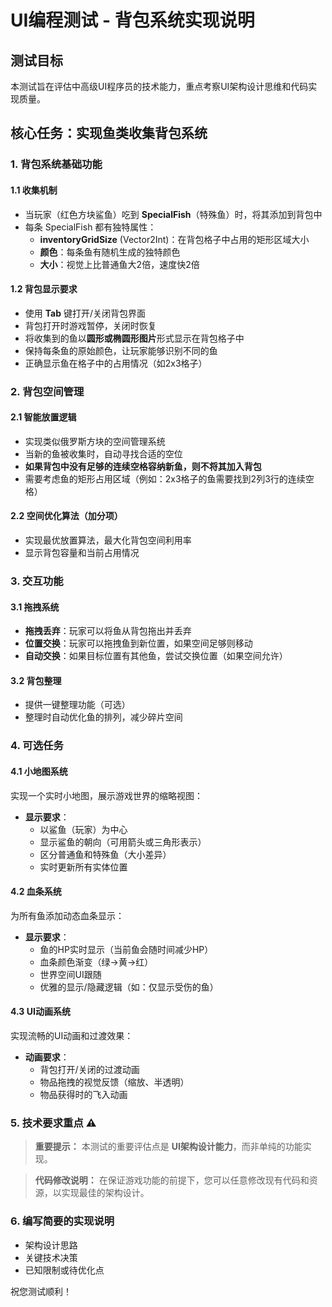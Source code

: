 # UI编程测试 - 背包系统实现说明

## 测试目标
本测试旨在评估中高级UI程序员的技术能力，重点考察UI架构设计思维和代码实现质量。

## 核心任务：实现鱼类收集背包系统

### 1. 背包系统基础功能

#### 1.1 收集机制
- 当玩家（红色方块鲨鱼）吃到 **SpecialFish**（特殊鱼）时，将其添加到背包中
- 每条 SpecialFish 都有独特属性：
  - **inventoryGridSize** (Vector2Int)：在背包格子中占用的矩形区域大小
  - **颜色**：每条鱼有随机生成的独特颜色
  - **大小**：视觉上比普通鱼大2倍，速度快2倍

#### 1.2 背包显示要求
- 使用 **Tab** 键打开/关闭背包界面
- 背包打开时游戏暂停，关闭时恢复
- 将收集到的鱼以**圆形或椭圆形图片**形式显示在背包格子中
- 保持每条鱼的原始颜色，让玩家能够识别不同的鱼
- 正确显示鱼在格子中的占用情况（如2x3格子）

### 2. 背包空间管理

#### 2.1 智能放置逻辑
- 实现类似俄罗斯方块的空间管理系统
- 当新的鱼被收集时，自动寻找合适的空位
- **如果背包中没有足够的连续空格容纳新鱼，则不将其加入背包**
- 需要考虑鱼的矩形占用区域（例如：2x3格子的鱼需要找到2列3行的连续空格）

#### 2.2 空间优化算法（加分项）
- 实现最优放置算法，最大化背包空间利用率
- 显示背包容量和当前占用情况

### 3. 交互功能

#### 3.1 拖拽系统
- **拖拽丢弃**：玩家可以将鱼从背包拖出并丢弃
- **位置交换**：玩家可以拖拽鱼到新位置，如果空间足够则移动
- **自动交换**：如果目标位置有其他鱼，尝试交换位置（如果空间允许）

#### 3.2 背包整理
- 提供一键整理功能（可选）
- 整理时自动优化鱼的排列，减少碎片空间

### 4. 可选任务

#### 4.1 小地图系统
实现一个实时小地图，展示游戏世界的缩略视图：

- **显示要求**：
  - 以鲨鱼（玩家）为中心
  - 显示鲨鱼的朝向（可用箭头或三角形表示）
  - 区分普通鱼和特殊鱼（大小差异）
  - 实时更新所有实体位置

#### 4.2 血条系统
为所有鱼添加动态血条显示：

- **显示要求**：
  - 鱼的HP实时显示（当前鱼会随时间减少HP）
  - 血条颜色渐变（绿→黄→红）
  - 世界空间UI跟随
  - 优雅的显示/隐藏逻辑（如：仅显示受伤的鱼）

#### 4.3 UI动画系统
实现流畅的UI动画和过渡效果：

- **动画要求**：
  - 背包打开/关闭的过渡动画
  - 物品拖拽的视觉反馈（缩放、半透明）
  - 物品获得时的飞入动画

### 5. 技术要求重点 ⚠️

> **重要提示：** 本测试的重要评估点是 **UI架构设计能力**，而非单纯的功能实现。

> **代码修改说明：** 在保证游戏功能的前提下，您可以任意修改现有代码和资源，以实现最佳的架构设计。

### 6. 编写简要的实现说明
 - 架构设计思路
 - 关键技术决策
 - 已知限制或待优化点

祝您测试顺利！